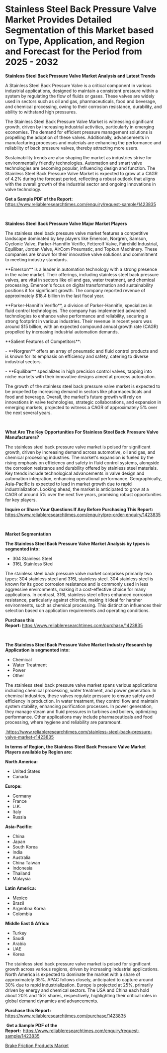 <p><h1>Stainless Steel Back Pressure Valve Market Provides Detailed Segmentation of this Market based on Type, Application, and Region and Forecast for the Period from 2025 - 2032</h1></p><p><strong>Stainless Steel Back Pressure Valve Market Analysis and Latest Trends</strong></p>
<p><p>A Stainless Steel Back Pressure Valve is a critical component in various industrial applications, designed to maintain a consistent pressure within a system by regulating the flow of fluids or gases. These valves are widely used in sectors such as oil and gas, pharmaceuticals, food and beverage, and chemical processing, owing to their corrosion resistance, durability, and ability to withstand high pressures.</p><p>The Stainless Steel Back Pressure Valve Market is witnessing significant growth, driven by increasing industrial activities, particularly in emerging economies. The demand for efficient pressure management solutions is propelling the adoption of these valves. Additionally, advancements in manufacturing processes and materials are enhancing the performance and reliability of back pressure valves, thereby attracting more users.</p><p>Sustainability trends are also shaping the market as industries strive for environmentally friendly technologies. Automation and smart valve technologies are becoming popular, influencing design and function. The Stainless Steel Back Pressure Valve Market is expected to grow at a CAGR of 4.2% during the forecast period, reflecting a robust outlook that aligns with the overall growth of the industrial sector and ongoing innovations in valve technology.</p></p>
<p><strong>Get a Sample PDF of the Report:&nbsp;</strong> <a href="https://www.reliableresearchtimes.com/enquiry/request-sample/1423835?utm_campaign=3059&utm_medium=2&utm_source=Github&utm_content=ia&utm_term=11042025&utm_id=stainless-steel-back-pressure-valve">https://www.reliableresearchtimes.com/enquiry/request-sample/1423835</a></p>
<p>&nbsp;</p>
<p><strong>Stainless Steel Back Pressure Valve Major Market Players</strong></p>
<p><p>The stainless steel back pressure valve market features a competitive landscape dominated by key players like Emerson, Norgren, Samson, Cyclonic Valve, Parker-Hannifin Veriflo, Fetterolf Valve, Fairchild Industrial, Equilibar, Jordan Valve, AirCom Pneumatic, and Topkun Machinery. These companies are known for their innovative valve solutions and commitment to meeting industry standards.</p><p>**Emerson** is a leader in automation technology with a strong presence in the valve market. Their offerings, including stainless steel back pressure valves, are vital in sectors like oil and gas, water treatment, and chemical processing. Emerson's focus on digital transformation and sustainability positions it for significant growth. The company reported revenue of approximately $18.4 billion in the last fiscal year.</p><p>**Parker-Hannifin Veriflo**, a division of Parker-Hannifin, specializes in fluid control technologies. The company has implemented advanced technologies to enhance valve performance and reliability, securing a strong footprint in various industries. Their revenue in recent years was around $15 billion, with an expected compound annual growth rate (CAGR) propelled by increasing industrial automation demands.</p><p>**Salient Features of Competitors**: </p><p>- **Norgren** offers an array of pneumatic and fluid control products and is known for its emphasis on efficiency and safety, catering to diverse industrial sectors.</p><p>- **Equilibar** specializes in high precision control valves, tapping into niche markets with their innovative designs aimed at process automation.</p><p>The growth of the stainless steel back pressure valve market is expected to be propelled by increasing demand in sectors like pharmaceuticals and food and beverage. Overall, the market's future growth will rely on innovations in valve technologies, strategic collaborations, and expansion in emerging markets, projected to witness a CAGR of approximately 5% over the next several years.</p></p>
<p>&nbsp;</p>
<p><strong>What Are The Key Opportunities For Stainless Steel Back Pressure Valve Manufacturers?</strong></p>
<p><p>The stainless steel back pressure valve market is poised for significant growth, driven by increasing demand across automotive, oil and gas, and chemical processing industries. The market's expansion is fueled by the rising emphasis on efficiency and safety in fluid control systems, alongside the corrosion resistance and durability offered by stainless steel materials. Key trends include technological advancements in valve design and automation integration, enhancing operational performance. Geographically, Asia-Pacific is expected to lead in market growth due to rapid industrialization. Looking ahead, the market is anticipated to grow at a CAGR of around 5% over the next five years, promising robust opportunities for key players.</p></p>
<p><strong>Inquire or Share Your Questions If Any Before Purchasing This Report:</strong> <a href="https://www.reliableresearchtimes.com/enquiry/pre-order-enquiry/1423835?utm_campaign=3059&utm_medium=2&utm_source=Github&utm_content=ia&utm_term=11042025&utm_id=stainless-steel-back-pressure-valve">https://www.reliableresearchtimes.com/enquiry/pre-order-enquiry/1423835</a></p>
<p>&nbsp;</p>
<p><strong>Market Segmentation</strong></p>
<p><strong>The Stainless Steel Back Pressure Valve Market Analysis by types is segmented into:</strong></p>
<p><ul><li>304 Stainless Steel</li><li>316L Stainless Steel</li></ul></p>
<p><p>The stainless steel back pressure valve market comprises primarily two types: 304 stainless steel and 316L stainless steel. 304 stainless steel is known for its good corrosion resistance and is commonly used in less aggressive environments, making it a cost-effective choice for many applications. In contrast, 316L stainless steel offers enhanced corrosion resistance, particularly against chloride, making it ideal for harsher environments, such as chemical processing. This distinction influences their selection based on application requirements and operating conditions.</p></p>
<p><strong>Purchase this Report:&nbsp;</strong><a href="https://www.reliableresearchtimes.com/purchase/1423835?utm_campaign=3059&utm_medium=2&utm_source=Github&utm_content=ia&utm_term=11042025&utm_id=stainless-steel-back-pressure-valve">https://www.reliableresearchtimes.com/purchase/1423835</a></p>
<p>&nbsp;</p>
<p><strong>The Stainless Steel Back Pressure Valve Market Industry Research by Application is segmented into:</strong></p>
<p><ul><li>Chemical</li><li>Water Treatment</li><li>Power</li><li>Other</li></ul></p>
<p><p>The stainless steel back pressure valve market spans various applications including chemical processing, water treatment, and power generation. In chemical industries, these valves regulate pressure to ensure safety and efficiency in production. In water treatment, they control flow and maintain system stability, enhancing purification processes. In power generation, they manage steam and fluid pressures in turbines and boilers, optimizing performance. Other applications may include pharmaceuticals and food processing, where hygiene and reliability are paramount.</p></p>
<p><a href="https://www.reliableresearchtimes.com/stainless-steel-back-pressure-valve-market-r1423835?utm_campaign=3059&utm_medium=2&utm_source=Github&utm_content=ia&utm_term=11042025&utm_id=stainless-steel-back-pressure-valve">&nbsp;https://www.reliableresearchtimes.com/stainless-steel-back-pressure-valve-market-r1423835</a></p>
<p><strong>In terms of Region, the Stainless Steel Back Pressure Valve Market Players available by Region are:</strong></p>
<p>
    <p> <strong> North America: </strong>
        <ul>
            <li>United States</li>
            <li>Canada</li>
        </ul>
        </p> 
    <p> <strong> Europe: </strong>
        <ul>
            <li>Germany</li>
            <li>France</li>
            <li>U.K.</li>
            <li>Italy</li>
            <li>Russia</li>
        </ul>
        </p> 
    <p> <strong> Asia-Pacific: </strong>
        <ul>
            <li>China</li>
            <li>Japan</li>
            <li>South Korea</li>
            <li>India</li>
            <li>Australia</li>
            <li>China Taiwan</li>
            <li>Indonesia</li>
            <li>Thailand</li>
            <li>Malaysia</li>
        </ul>
        </p> 
    <p> <strong> Latin America: </strong>
        <ul>
            <li>Mexico</li>
            <li>Brazil</li>
            <li>Argentina Korea</li>
            <li>Colombia</li>
        </ul>
        </p> 
    <p> <strong> Middle East & Africa: </strong>
        <ul>
            <li>Turkey</li>
            <li>Saudi</li>
            <li>Arabia</li>
            <li>UAE</li>
            <li>Korea</li>
        </ul>
    </p>
    </p>
<p><p>The stainless steel back pressure valve market is poised for significant growth across various regions, driven by increasing industrial applications. North America is expected to dominate the market with a share of approximately 35%. APAC follows closely, anticipated to capture around 30% due to rapid industrialization. Europe is projected at 25%, primarily driven by energy and chemical sectors. The USA and China each hold about 20% and 15% shares, respectively, highlighting their critical roles in global demand dynamics and advancements.</p></p>
<p><strong>Purchase this Report: </strong><a href="https://www.reliableresearchtimes.com/purchase/1423835?utm_campaign=3059&utm_medium=2&utm_source=Github&utm_content=ia&utm_term=11042025&utm_id=stainless-steel-back-pressure-valve">https://www.reliableresearchtimes.com/purchase/1423835</a></p>
<p>&nbsp;<strong>Get a Sample PDF of the Report:&nbsp;&nbsp;</strong><a href="https://www.reliableresearchtimes.com/enquiry/request-sample/1423835?utm_campaign=3059&utm_medium=2&utm_source=Github&utm_content=ia&utm_term=11042025&utm_id=stainless-steel-back-pressure-valve">https://www.reliableresearchtimes.com/enquiry/request-sample/1423835</a></p>
<p><strong></strong></p>
<p><p><a href="https://github.com/jullselai/Market-Research-Report-List-1/blob/main/brake-friction-products-market.md?utm_campaign=3059&utm_medium=2&utm_source=Github&utm_content=ia&utm_term=11042025&utm_id=stainless-steel-back-pressure-valve">Brake Friction Products Market</a></p></p>